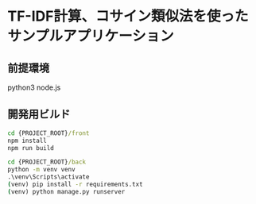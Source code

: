 # TF-IDF計算、コサイン類似法を使ったサンプルアプリケーション

## 前提環境
python3 node.js

## 開発用ビルド
```cmd
cd {PROJECT_ROOT}/front
npm install
npm run build
```
```cmd
cd {PROJECT_ROOT}/back
python -m venv venv
.\venv\Scripts\activate
(venv) pip install -r requirements.txt
(venv) python manage.py runserver
```
